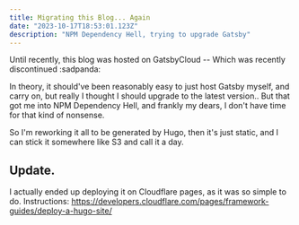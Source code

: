 ```yaml
---
title: Migrating this Blog... Again
date: "2023-10-17T18:53:01.123Z"
description: "NPM Dependency Hell, trying to upgrade Gatsby"
---
```


Until recently, this blog was hosted on GatsbyCloud -- Which was recently discontinued :sadpanda:

In theory, it should've been reasonably easy to just host Gatsby myself, and carry on, but really I thought I should upgrade to the latest version..
But that got me into NPM Dependency Hell, and frankly my dears, I don't have time for that kind of nonsense. 

So I'm reworking it all to be generated by Hugo, then it's just static, and I can stick it somewhere like S3 and call it a day. 

Update.  
--------

I actually ended up deploying it on Cloudflare pages, as it was so simple to do.  Instructions: https://developers.cloudflare.com/pages/framework-guides/deploy-a-hugo-site/





